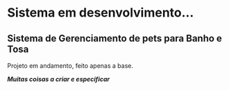 # Sistema em desenvolvimento...
## Sistema de Gerenciamento de pets para Banho e Tosa

Projeto em andamento, feito apenas a base.

***Muitas coisas a criar e especificar***
